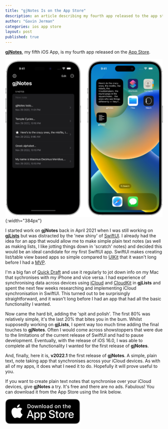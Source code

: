 ```yaml
---
title: "gjNotes Is on the App Store"
description: an article describing my fourth app released to the app store
author: "Gavin Jerman"
categories: ios app store
layout: post
published: true
---
```


[**gjNotes**](/gjNotes), my fifth iOS App, is my fourth app released on the [App Store](https://apps.apple.com/app/gjnotes/id1562333522?platform=iphone).  

![gjNotes screenshots](/images/2022-12-03-gjnotes-released-to-the-app-store-1.png){:width="384px"}


I started work on **gjNotes** back in April 2021 when I was still working on [**gjLists**](/gjLists) but was distracted by the 'new shiny' of [SwiftUI](https://developer.apple.com/documentation/swiftui/). I already had the idea for an app that would allow me to make simple plain text notes (as well as making lists, I like jotting things down in 'scratch' notes) and decided this would be an ideal candidate for my first SwiftUI app. SwiftUI makes creating list/table view based apps so simple compared to [UIKit](https://developer.apple.com/documentation/uikit) that it wasn't long before I had a [MVP](https://en.wikipedia.org/wiki/Minimum_viable_product).

I'm a big fan of [Quick Draft](https://apps.apple.com/us/app/quick-draft-simple-scratchpad/id1496067471) and use it regularly to jot down info on my Mac that sychronises with my iPhone and vice versa. I had experience of synchronising data across devices using [iCloud](https://www.apple.com/uk/icloud/) and [CloudKit](https://developer.apple.com/icloud/cloudkit/) in **gjLists** and spent the next few weeks researching and implementing iCloud synchronisation in SwiftUI. This turned out to be surprisingly straightforward, and it wasn't long before I had an app that had all the basic functionality I wanted.

Now came the hard bit, adding the 'spit and polish'. The first 80% was relatively simple, it's the last 20% that bites you in the bum. Whilst supposedly working on **gjLists**, I spent way too much time adding the final touches to **gjNotes**. Often I would come across showstoppers that were due to the limitations of the current release of SwiftUI and had to pause development. Eventually, with the release of iOS 16.0, I was able to complete all the functionality I wanted for the first release of **gjNotes**.

And, finally, here it is, **v2022.1** the first release of **gjNotes**. A simple, plain text, note taking app that synchronises across your iCloud devices. As with all of my apps, it does what I need it to do. Hopefully it will prove useful to you. 

If you want to create plain text notes that synchronise over your iCloud devices, give **gjNotes** a try. It's free and there are no ads. Fabulous! You can download it from the App Store using the link below.

[![download](/images/Download_on_the_App_Store_Badge_US-UK_RGB_blk_092917.svg)](https://apps.apple.com/app/gjnotes/id1562333522?platform=iphone)
